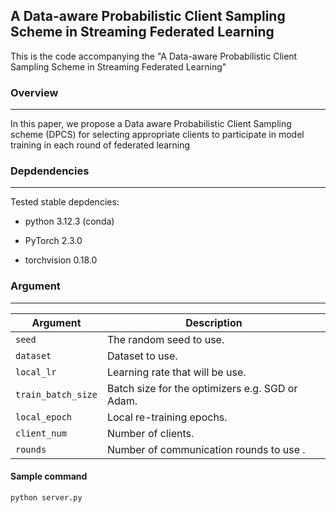 ## A Data-aware Probabilistic Client Sampling Scheme in Streaming Federated Learning

This is the code accompanying the  "A Data-aware Probabilistic Client Sampling Scheme in Streaming Federated Learning"

### Overview

---
In this paper, we propose a Data aware Probabilistic Client Sampling scheme (DPCS) for selecting appropriate clients to participate in model training in each round of federated learning

### Depdendencies

---
Tested stable depdencies:

* python 3.12.3 (conda)

* PyTorch 2.3.0

* torchvision 0.18.0

### Argument
---

| Argument                      | Description                                 |
| ----------------------------- | ---------------------------------------- |
| `seed`                     | The random seed to use. |
| `dataset`      | Dataset to use. |
| `local_lr` | Learning rate that will be use. |
| `train_batch_size` | Batch size for the optimizers e.g. SGD or Adam. |
| `local_epoch` | Local re-training epochs. |
| `client_num` | Number of  clients. |
| `rounds`    | Number of communication rounds to use . |

#### Sample command

```python
python server.py 
```
